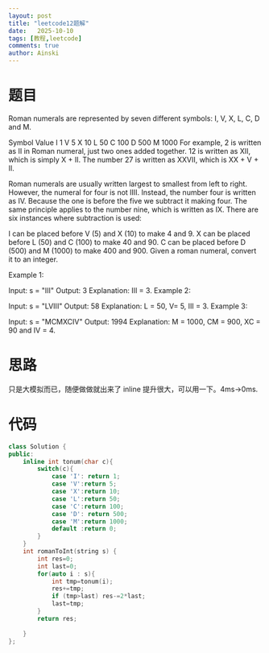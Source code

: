 ```yaml
---
layout: post
title: "leetcode12题解"
date:   2025-10-10
tags: [教程,leetcode]
comments: true
author: Ainski
---
```

# 题目
Roman numerals are represented by seven different symbols: I, V, X, L, C, D and M.

Symbol       Value
I             1
V             5
X             10
L             50
C             100
D             500
M             1000
For example, 2 is written as II in Roman numeral, just two ones added together. 12 is written as XII, which is simply X + II. The number 27 is written as XXVII, which is XX + V + II.

Roman numerals are usually written largest to smallest from left to right. However, the numeral for four is not IIII. Instead, the number four is written as IV. Because the one is before the five we subtract it making four. The same principle applies to the number nine, which is written as IX. There are six instances where subtraction is used:

I can be placed before V (5) and X (10) to make 4 and 9. 
X can be placed before L (50) and C (100) to make 40 and 90. 
C can be placed before D (500) and M (1000) to make 400 and 900.
Given a roman numeral, convert it to an integer.

 

Example 1:

Input: s = "III"
Output: 3
Explanation: III = 3.
Example 2:

Input: s = "LVIII"
Output: 58
Explanation: L = 50, V= 5, III = 3.
Example 3:

Input: s = "MCMXCIV"
Output: 1994
Explanation: M = 1000, CM = 900, XC = 90 and IV = 4.

# 思路
只是大模拟而已，随便做做就出来了
inline 提升很大，可以用一下。4ms->0ms.
# 代码
```c++
class Solution {
public:
    inline int tonum(char c){
        switch(c){
            case 'I': return 1;
            case 'V':return 5;
            case 'X':return 10;
            case 'L':return 50;
            case 'C':return 100;
            case 'D': return 500;
            case 'M':return 1000;
            default :return 0;
        }
    }
    int romanToInt(string s) {
        int res=0;
        int last=0;
        for(auto i : s){
            int tmp=tonum(i);
            res+=tmp;
            if (tmp>last) res-=2*last;
            last=tmp;
        }
        return res;
        
    }
};
```
